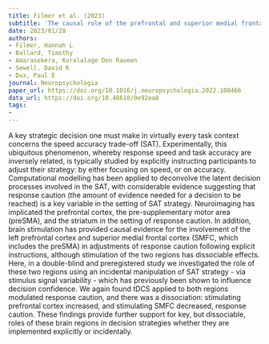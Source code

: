 ```yaml
---
title: Filmer et al. (2023)
subtitle: 'The causal role of the prefrontal and superior medial frontal cortices in the incidental manipulation of decision strategies'
date: 2023/01/28
authors:
- Filmer, Hannah L
- Ballard, Timothy
- Amarasekera, Koralalage Don Raveen
- Sewell, David K
- Dux, Paul E
journal: Neuropsychologia
paper_url: https://doi.org/10.1016/j.neuropsychologia.2022.108466
data_url: https://doi.org/10.48610/0e92ea8
tags:
- 
---
```


A key strategic decision one must make in virtually every task context concerns the speed accuracy trade-off (SAT). Experimentally, this ubiquitous phenomenon, whereby response speed and task accuracy are inversely related, is typically studied by explicitly instructing participants to adjust their strategy: by either focusing on speed, or on accuracy. Computational modelling has been applied to deconvolve the latent decision processes involved in the SAT, with considerable evidence suggesting that response caution (the amount of evidence needed for a decision to be reached) is a key variable in the setting of SAT strategy. Neuroimaging has implicated the prefrontal cortex, the pre-supplementary motor area (preSMA), and the striatum in the setting of response caution. In addition, brain stimulation has provided causal evidence for the involvement of the left prefrontal cortex and superior medial frontal cortex (SMFC, which includes the preSMA) in adjustments of response caution following explicit instructions, although stimulation of the two regions has dissociable effects. Here, in a double-blind and preregistered study we investigated the role of these two regions using an incidental manipulation of SAT strategy - via stimulus signal variability - which has previously been shown to influence decision confidence. We again found tDCS applied to both regions modulated response caution, and there was a dissociation: stimulating prefrontal cortex increased, and stimulating SMFC decreased, response caution. These findings provide further support for key, but dissociable, roles of these brain regions in decision strategies whether they are implemented explicitly or incidentally.

